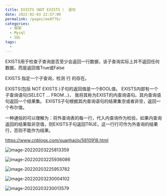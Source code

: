 ```yaml
---
title: EXISTS（NOT EXISTS ） 语句
date: 2022-02-03 22:57:00
permalink: /pages/ee8f7b/
categories:
  - 框架
  - Mysql
  - SQL
tags:
  - 
---
```

EXISTS用于检查子查询是否至少会返回一行数据，该子查询实际上并不返回任何数据，而是返回值True或False

EXISTS 指定一个子查询，检测 行 的存在。

EXISTS(包括 NOT EXISTS )子句的返回值是一个BOOL值。 EXISTS内部有一个子查询语句(SELECT ... FROM...)， 我将其称为EXIST的内查询语句。其内查询语句返回一个结果集。 EXISTS子句根据其内查询语句的结果集空或者非空，返回一个布尔值。

一种通俗的可以理解为：将外查询表的每一行，代入内查询作为检验，如果内查询返回的结果取非空值，则EXISTS子句返回TRUE，这一行行可作为外查询的结果行，否则不能作为结果。

https://www.cnblogs.com/xuanhai/p/5810918.html



![image-20220203225813359](http://image-blog-zx00143.test.upcdn.net/image/image-20220203225813359.png)

![image-20220203225936086](http://image-blog-zx00143.test.upcdn.net/image/image-20220203225936086.png)

![image-20220203225953782](http://image-blog-zx00143.test.upcdn.net/image/image-20220203225953782.png)

![image-20220203230004102](http://image-blog-zx00143.test.upcdn.net/image/image-20220203230004102.png)

![image-20220203230013579](http://image-blog-zx00143.test.upcdn.net/image/image-20220203230013579.png)







